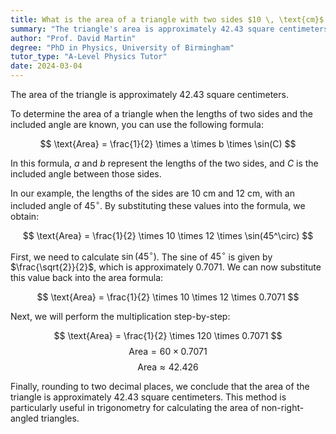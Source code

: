 ```yaml
---
title: What is the area of a triangle with two sides $10 \, \text{cm}$ and $12 \, \text{cm}$, and an included angle of $45^\circ$?
summary: "The triangle's area is approximately 42.43 square centimeters."
author: "Prof. David Martin"
degree: "PhD in Physics, University of Birmingham"
tutor_type: "A-Level Physics Tutor"
date: 2024-03-04
---
```


The area of the triangle is approximately $42.43$ square centimeters.

To determine the area of a triangle when the lengths of two sides and the included angle are known, you can use the following formula:

$$
\text{Area} = \frac{1}{2} \times a \times b \times \sin(C)
$$

In this formula, $a$ and $b$ represent the lengths of the two sides, and $C$ is the included angle between those sides.

In our example, the lengths of the sides are $10$ cm and $12$ cm, with an included angle of $45^\circ$. By substituting these values into the formula, we obtain:

$$
\text{Area} = \frac{1}{2} \times 10 \times 12 \times \sin(45^\circ)
$$

First, we need to calculate $\sin(45^\circ)$. The sine of $45^\circ$ is given by $\frac{\sqrt{2}}{2}$, which is approximately $0.7071$. We can now substitute this value back into the area formula:

$$
\text{Area} = \frac{1}{2} \times 10 \times 12 \times 0.7071
$$

Next, we will perform the multiplication step-by-step:

$$
\text{Area} = \frac{1}{2} \times 120 \times 0.7071
$$
$$
\text{Area} = 60 \times 0.7071
$$
$$
\text{Area} \approx 42.426
$$

Finally, rounding to two decimal places, we conclude that the area of the triangle is approximately $42.43$ square centimeters. This method is particularly useful in trigonometry for calculating the area of non-right-angled triangles.
    